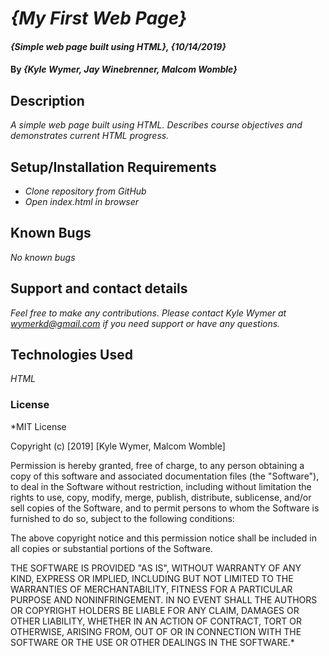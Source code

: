 # _{My First Web Page}_

#### _{Simple web page built using HTML}, {10/14/2019}_

#### By _**{Kyle Wymer, Jay Winebrenner, Malcom Womble}**_

## Description

_A simple web page built using HTML. Describes course objectives and demonstrates current HTML progress._

## Setup/Installation Requirements

* _Clone repository from GitHub_
* _Open index.html in browser_


## Known Bugs

_No known bugs_

## Support and contact details

_Feel free to make any contributions. Please contact Kyle Wymer at wymerkd@gmail.com if you need support or have any questions._

## Technologies Used

_HTML_

### License

*MIT License

Copyright (c) [2019] [Kyle Wymer, Malcom Womble]

Permission is hereby granted, free of charge, to any person obtaining a copy
of this software and associated documentation files (the "Software"), to deal
in the Software without restriction, including without limitation the rights
to use, copy, modify, merge, publish, distribute, sublicense, and/or sell
copies of the Software, and to permit persons to whom the Software is
furnished to do so, subject to the following conditions:

The above copyright notice and this permission notice shall be included in all
copies or substantial portions of the Software.

THE SOFTWARE IS PROVIDED "AS IS", WITHOUT WARRANTY OF ANY KIND, EXPRESS OR
IMPLIED, INCLUDING BUT NOT LIMITED TO THE WARRANTIES OF MERCHANTABILITY,
FITNESS FOR A PARTICULAR PURPOSE AND NONINFRINGEMENT. IN NO EVENT SHALL THE
AUTHORS OR COPYRIGHT HOLDERS BE LIABLE FOR ANY CLAIM, DAMAGES OR OTHER
LIABILITY, WHETHER IN AN ACTION OF CONTRACT, TORT OR OTHERWISE, ARISING FROM,
OUT OF OR IN CONNECTION WITH THE SOFTWARE OR THE USE OR OTHER DEALINGS IN THE
SOFTWARE.*
